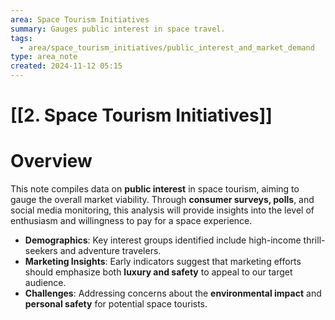 ```yaml
---
area: Space Tourism Initiatives
summary: Gauges public interest in space travel.
tags:
  - area/space_tourism_initiatives/public_interest_and_market_demand
type: area_note
created: 2024-11-12 05:15
---
```

# [[2. Space Tourism Initiatives]]
# Overview
This note compiles data on **public interest** in space tourism, aiming to gauge the overall market viability. Through **consumer surveys, polls**, and social media monitoring, this analysis will provide insights into the level of enthusiasm and willingness to pay for a space experience.

- **Demographics**: Key interest groups identified include high-income thrill-seekers and adventure travelers.
- **Marketing Insights**: Early indicators suggest that marketing efforts should emphasize both **luxury and safety** to appeal to our target audience.
- **Challenges**: Addressing concerns about the **environmental impact** and **personal safety** for potential space tourists.
